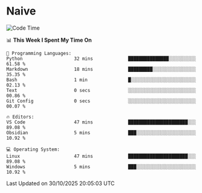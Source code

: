 # Naive
<!-- ## 日拱一卒，功不唐捐 -->
<!-- [![GitHub Streak](https://streak-stats.demolab.com/?user=XiaoXKKK)](https://git.io/streak-stats) -->
<!--START_SECTION:waka-->
![Code Time](http://img.shields.io/badge/Code%20Time-847%20hrs-blue)

📊 **This Week I Spent My Time On** 

```text
💬 Programming Languages: 
Python                   32 mins             ███████████████░░░░░░░░░░   61.58 % 
Markdown                 18 mins             █████████░░░░░░░░░░░░░░░░   35.35 % 
Bash                     1 min               █░░░░░░░░░░░░░░░░░░░░░░░░   02.13 % 
Text                     0 secs              ░░░░░░░░░░░░░░░░░░░░░░░░░   00.86 % 
Git Config               0 secs              ░░░░░░░░░░░░░░░░░░░░░░░░░   00.07 % 

🔥 Editors: 
VS Code                  47 mins             ██████████████████████░░░   89.08 % 
Obsidian                 5 mins              ███░░░░░░░░░░░░░░░░░░░░░░   10.92 % 

💻 Operating System: 
Linux                    47 mins             ██████████████████████░░░   89.08 % 
Windows                  5 mins              ███░░░░░░░░░░░░░░░░░░░░░░   10.92 % 
```


 Last Updated on 30/10/2025 20:05:03 UTC
<!--END_SECTION:waka-->
